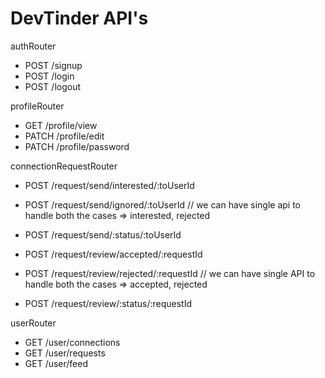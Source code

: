 # DevTinder API's

authRouter
- POST /signup
- POST /login
- POST /logout

profileRouter
- GET /profile/view
- PATCH /profile/edit
- PATCH /profile/password

connectionRequestRouter
- POST /request/send/interested/:toUserId
- POST /request/send/ignored/:toUserId
// we can have single api to handle both the cases => interested, rejected
- POST /request/send/:status/:toUserId

- POST /request/review/accepted/:requestId
- POST /request/review/rejected/:requestId
// we can have single API to handle both the cases => accepted, rejected
- POST /request/review/:status/:requestId

userRouter
- GET /user/connections
- GET /user/requests
- GET /user/feed

